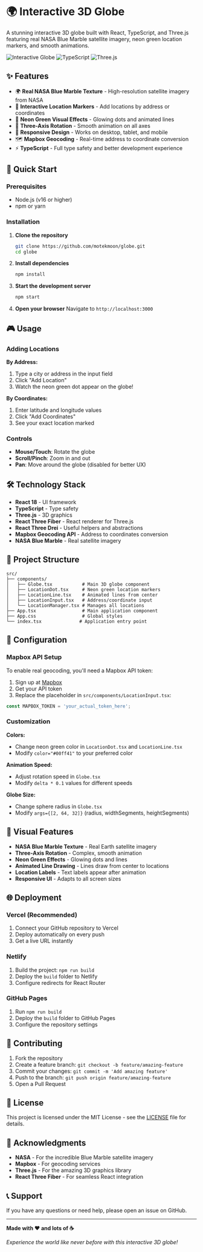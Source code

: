 # 🌍 Interactive 3D Globe

A stunning interactive 3D globe built with React, TypeScript, and Three.js featuring real NASA Blue Marble satellite imagery, neon green location markers, and smooth animations.

![Interactive Globe](https://img.shields.io/badge/React-3D%20Globe-61dafb?style=for-the-badge&logo=react)
![TypeScript](https://img.shields.io/badge/TypeScript-007ACC?style=for-the-badge&logo=typescript&logoColor=white)
![Three.js](https://img.shields.io/badge/Three.js-000000?style=for-the-badge&logo=three.js&logoColor=white)

## ✨ Features

- 🌍 **Real NASA Blue Marble Texture** - High-resolution satellite imagery from NASA
- 🎯 **Interactive Location Markers** - Add locations by address or coordinates
- 💚 **Neon Green Visual Effects** - Glowing dots and animated lines
- 🔄 **Three-Axis Rotation** - Smooth animation on all axes
- 📱 **Responsive Design** - Works on desktop, tablet, and mobile
- 🗺️ **Mapbox Geocoding** - Real-time address to coordinate conversion
- ⚡ **TypeScript** - Full type safety and better development experience

## 🚀 Quick Start

### Prerequisites

- Node.js (v16 or higher)
- npm or yarn

### Installation

1. **Clone the repository**
   ```bash
   git clone https://github.com/motekmoon/globe.git
   cd globe
   ```

2. **Install dependencies**
   ```bash
   npm install
   ```

3. **Start the development server**
   ```bash
   npm start
   ```

4. **Open your browser**
   Navigate to `http://localhost:3000`

## 🎮 Usage

### Adding Locations

**By Address:**
1. Type a city or address in the input field
2. Click "Add Location"
3. Watch the neon green dot appear on the globe!

**By Coordinates:**
1. Enter latitude and longitude values
2. Click "Add Coordinates"
3. See your exact location marked

### Controls

- **Mouse/Touch**: Rotate the globe
- **Scroll/Pinch**: Zoom in and out
- **Pan**: Move around the globe (disabled for better UX)

## 🛠️ Technology Stack

- **React 18** - UI framework
- **TypeScript** - Type safety
- **Three.js** - 3D graphics
- **React Three Fiber** - React renderer for Three.js
- **React Three Drei** - Useful helpers and abstractions
- **Mapbox Geocoding API** - Address to coordinates conversion
- **NASA Blue Marble** - Real satellite imagery

## 📁 Project Structure

```
src/
├── components/
│   ├── Globe.tsx           # Main 3D globe component
│   ├── LocationDot.tsx     # Neon green location markers
│   ├── LocationLine.tsx    # Animated lines from center
│   ├── LocationInput.tsx   # Address/coordinate input
│   └── LocationManager.tsx # Manages all locations
├── App.tsx                 # Main application component
├── App.css                 # Global styles
└── index.tsx              # Application entry point
```

## 🔧 Configuration

### Mapbox API Setup

To enable real geocoding, you'll need a Mapbox API token:

1. Sign up at [Mapbox](https://www.mapbox.com/)
2. Get your API token
3. Replace the placeholder in `src/components/LocationInput.tsx`:

```typescript
const MAPBOX_TOKEN = 'your_actual_token_here';
```

### Customization

**Colors:**
- Change neon green color in `LocationDot.tsx` and `LocationLine.tsx`
- Modify `color="#00ff41"` to your preferred color

**Animation Speed:**
- Adjust rotation speed in `Globe.tsx`
- Modify `delta * 0.1` values for different speeds

**Globe Size:**
- Change sphere radius in `Globe.tsx`
- Modify `args={[2, 64, 32]}` (radius, widthSegments, heightSegments)

## 🎨 Visual Features

- **NASA Blue Marble Texture** - Real Earth satellite imagery
- **Three-Axis Rotation** - Complex, smooth animation
- **Neon Green Effects** - Glowing dots and lines
- **Animated Line Drawing** - Lines draw from center to locations
- **Location Labels** - Text labels appear after animation
- **Responsive UI** - Adapts to all screen sizes

## 🌐 Deployment

### Vercel (Recommended)

1. Connect your GitHub repository to Vercel
2. Deploy automatically on every push
3. Get a live URL instantly

### Netlify

1. Build the project: `npm run build`
2. Deploy the `build` folder to Netlify
3. Configure redirects for React Router

### GitHub Pages

1. Run `npm run build`
2. Deploy the `build` folder to GitHub Pages
3. Configure the repository settings

## 🤝 Contributing

1. Fork the repository
2. Create a feature branch: `git checkout -b feature/amazing-feature`
3. Commit your changes: `git commit -m 'Add amazing feature'`
4. Push to the branch: `git push origin feature/amazing-feature`
5. Open a Pull Request

## 📄 License

This project is licensed under the MIT License - see the [LICENSE](LICENSE) file for details.

## 🙏 Acknowledgments

- **NASA** - For the incredible Blue Marble satellite imagery
- **Mapbox** - For geocoding services
- **Three.js** - For the amazing 3D graphics library
- **React Three Fiber** - For seamless React integration

## 📞 Support

If you have any questions or need help, please open an issue on GitHub.

---

**Made with ❤️ and lots of ☕**

*Experience the world like never before with this interactive 3D globe!*